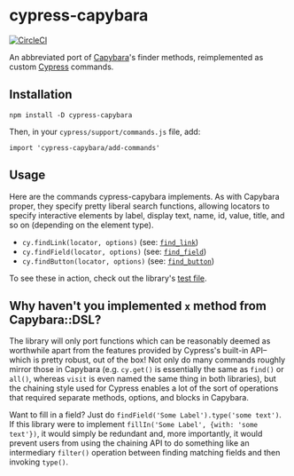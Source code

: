 # cypress-capybara

[![CircleCI](https://circleci.com/gh/testdouble/cypress-capybara/tree/master.svg?style=svg)](https://circleci.com/gh/testdouble/cypress-capybara/tree/master)

An abbreviated port of [Capybara](https://github.com/teamcapybara/capybara)'s
finder methods, reimplemented as custom [Cypress](https://cypress.io) commands.

## Installation

```
npm install -D cypress-capybara
```

Then, in your `cypress/support/commands.js` file, add:

```
import 'cypress-capybara/add-commands'
```

## Usage

Here are the commands cypress-capybara implements. As with Capybara proper, they
specify pretty liberal search functions, allowing locators to specify
interactive elements by label, display text, name, id, value, title, and so on
(depending on the element type).

* `cy.findLink(locator, options)` (see:
  [`find_link`](https://www.rubydoc.info/github/teamcapybara/capybara/master/Capybara/Node/Finders#find_link-instance_method))
* `cy.findField(locator, options)` (see:
  [`find_field`](https://www.rubydoc.info/github/teamcapybara/capybara/master/Capybara/Node/Finders#find_field-instance_method))
* `cy.findButton(locator, options)` (see:
  [`find_button`](https://www.rubydoc.info/github/teamcapybara/capybara/master/Capybara/Node/Finders#find_button-instance_method))

To see these in action, check out the library's [test
file](cypress/integration/capybara.spec.js).

## Why haven't you implemented `x` method from Capybara::DSL?

The library will only port functions which can be reasonably deemed as
worthwhile apart from the features provided by Cypress's built-in API–which is
pretty robust, out of the box! Not only do many commands roughly mirror those in
Capybara (e.g.  `cy.get()` is essentially the same as `find()` or `all()`,
whereas `visit` is even named the same thing in both libraries), but the
chaining style used for Cypress enables a lot of the sort of operations that
required separate methods, options, and blocks in Capybara.

Want to fill in a field? Just do `findField('Some Label').type('some text')`.
If this library were to implement `fillIn('Some Label', {with: 'some text'})`,
it would simply be redundant and, more importantly, it would prevent users from
using the chaining API to do something like an intermediary `filter()` operation
between finding matching fields and then invoking `type()`.


